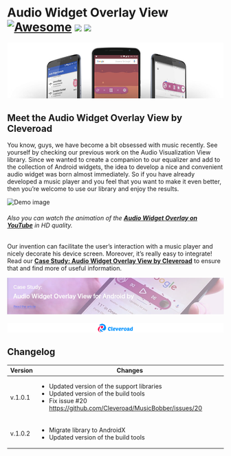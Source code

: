 # Audio Widget Overlay View [![Awesome](https://cdn.rawgit.com/sindresorhus/awesome/d7305f38d29fed78fa85652e3a63e154dd8e8829/media/badge.svg)](https://github.com/sindresorhus/awesome) <img src="https://www.cleveroad.com/public/comercial/label-android.svg" height="19"> <a href="https://www.cleveroad.com/?utm_source=github&utm_medium=label&utm_campaign=contacts"><img src="https://www.cleveroad.com/public/comercial/label-cleveroad.svg" height="19"></a>
![Header image](/images/header_.jpg)

## Meet the Audio Widget Overlay View by Cleveroad

You know, guys, we have become a bit obsessed with music recently. See yourself by checking our previous work on the Audio Visualization View library. Since we wanted to create a companion to our equalizer and add to the collection of Android widgets, the idea to develop a nice and convenient audio widget was born almost immediately. So if you have already developed a music player and you feel that you want to make it even better, then you’re welcome to use our library and enjoy the results.

![Demo image](/images/demo.gif)

###### Also you can watch the animation of the <strong><a target="_blank" href="https://youtu.be/4qehnkTR8z8?list=PLi-FH7__aeiydOwY_1q5I8P2EUSseqUCj">Audio Widget Overlay on YouTube</a></strong> in HD quality.

Our invention can facilitate the user’s interaction with a music player and nicely decorate his device screen. Moreover, it’s really easy to integrate! Read our <strong><a href="https://www.cleveroad.com/blog/case-study-audio-widget-overlay-view-by-cleveroad">Case Study: Audio Widget Overlay View by Cleveroad</a></strong> to ensure that and find more of useful information.


[![Article image](/images/article.jpg)](https://www.cleveroad.com/blog/case-study-audio-widget-overlay-view-by-cleveroad)
<br/><br/>
[![Awesome](/images/logo-footer.png)](https://www.cleveroad.com/?utm_source=github&utm_medium=label&utm_campaign=contacts)
<br/>

## Changelog

Version | Changes
---     | ---
v.1.0.1 | <ul><li>Updated version of the support libraries</li><li>Updated version of the build tools</li><li>Fix issue #20 https://github.com/Cleveroad/MusicBobber/issues/20</li></ul>
v.1.0.2 | <ul><li>Migrate library to AndroidX</li><li>Updated version of the build tools</li>
